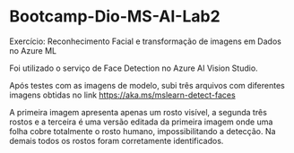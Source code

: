 # Bootcamp-Dio-MS-AI-Lab2
Exercício: Reconhecimento Facial e transformação de imagens em Dados no Azure ML

Foi utilizado o serviço de Face Detection no Azure AI Vision Studio. 

Após testes com as imagens de modelo, subi três arquivos com diferentes imagens obtidas no link https://aka.ms/mslearn-detect-faces

A primeira imagem apresenta apenas um rosto visível, a segunda três rostos e a terceira é uma versão editada da primeira imagem onde uma folha cobre totalmente o rosto humano, impossibilitando a detecção. Na demais todos os rostos foram corretamente identificados.
